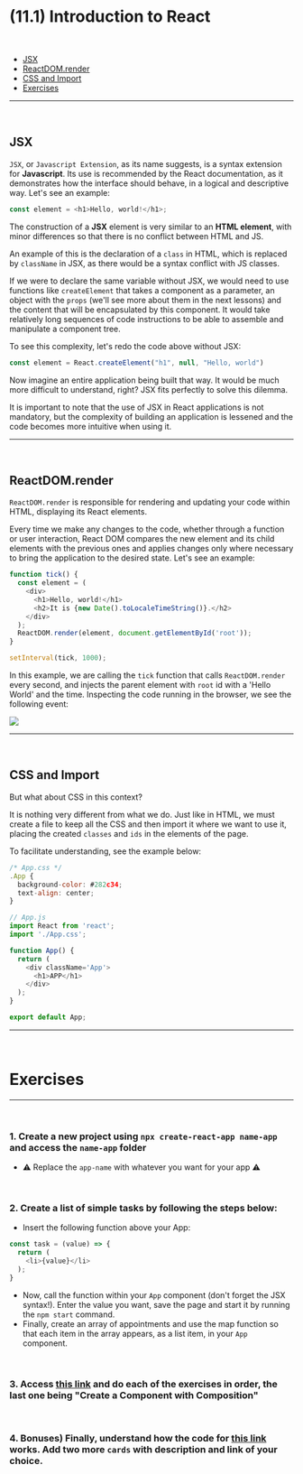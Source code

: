 # (11.1) Introduction to React

<br>

- [JSX](#JSX)
- [ReactDOM.render](#ReactDOM.render)
- [CSS and Import](#CSS-and-Import)
- [Exercises](#Exercises)

<hr>
<br>

## JSX
`JSX`, or `Javascript Extension`, as its name suggests, is a syntax extension for **Javascript**. Its use is recommended by the React documentation, as it demonstrates how the interface should behave, in a logical and descriptive way.
Let's see an example:

```js
const element = <h1>Hello, world!</h1>;
```

The construction of a **JSX** element is very similar to an **HTML element**, with minor differences so that there is no conflict between HTML and JS.

An example of this is the declaration of a `class` in HTML, which is replaced by `className` in JSX, as there would be a syntax conflict with JS classes.

If we were to declare the same variable without JSX, we would need to use functions like `createElement` that takes a component as a parameter, an object with the `props` (we'll see more about them in the next lessons) and the content that will be encapsulated by this component. It would take relatively long sequences of code instructions to be able to assemble and manipulate a component tree.

To see this complexity, let's redo the code above without JSX:

```js
const element = React.createElement("h1", null, "Hello, world")
```

Now imagine an entire application being built that way. It would be much more difficult to understand, right? JSX fits perfectly to solve this dilemma.

It is important to note that the use of JSX in React applications is not mandatory, but the complexity of building an application is lessened and the code becomes more intuitive when using it.

<hr>
<br>

## ReactDOM.render
`ReactDOM.render` is responsible for rendering and updating your code within HTML, displaying its React elements.

Every time we make any changes to the code, whether through a function or user interaction, React DOM compares the new element and its child elements with the previous ones and applies changes only where necessary to bring the application to the desired state. Let's see an example:

```js
function tick() {
  const element = (
    <div>
      <h1>Hello, world!</h1>
      <h2>It is {new Date().toLocaleTimeString()}.</h2>
    </div>
  );
  ReactDOM.render(element, document.getElementById('root'));
}

setInterval(tick, 1000);
```

In this example, we are calling the `tick` function that calls `ReactDOM.render` every second, and injects the parent element with `root` id with a 'Hello World' and the time. Inspecting the code running in the browser, we see the following event:

<img src="https://course.betrybe.com//front-end/react/introduction/ReactDOM.gif">

<hr>
<br>

## CSS and Import
But what about CSS in this context?

It is nothing very different from what we do. Just like in HTML, we must create a file to keep all the CSS and then import it where we want to use it, placing the created `classes` and `ids` in the elements of the page.

To facilitate understanding, see the example below:

```js
/* App.css */
.App {
  background-color: #282c34;
  text-align: center;
}
```

```js
// App.js
import React from 'react';
import './App.css';

function App() {
  return (
    <div className='App'>
      <h1>APP</h1>
    </div>
  );
}

export default App;
```
<hr>
<br>

# Exercises

<hr>
<br>

### 1. Create a new project using `npx create-react-app name-app` and access the `name-app` folder
  - ⚠️ Replace the `app-name` with whatever you want for your app ⚠️

<br>

### 2. Create a list of simple tasks by following the steps below:
- Insert the following function above your App:

```js
const task = (value) => {
  return (
    <li>{value}</li>
  );
}
```

  - Now, call the function within your `App` component (don't forget the JSX syntax!). Enter the value you want, save the page and start it by running the `npm start` command.
  - Finally, create an array of appointments and use the map function so that each item in the array appears, as a list item, in your `App` component.

<br>

### 3. Access [this link](https://www.freecodecamp.org/learn/front-end-libraries/react/) and do each of the exercises in order, the last one being "Create a Component with Composition"

<br>

### 4. Bonuses) Finally, understand how the code for [this link](https://codepen.io/nathansebhastian/pen/qgOJKe) works. Add two more `cards` with description and link of your choice.
